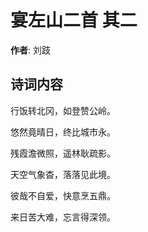 # 宴左山二首  其二

**作者**: 刘跂

## 诗词内容

行饭转北冈，如登赞公岭。

悠然竟晴日，终比城市永。

残霞澹微照，遥林耿疏影。

天空气象杳，落落见此境。

彼哉不自爱，快意烹五鼎。

来日苦大难，忘言得深领。

